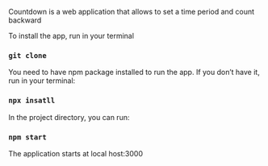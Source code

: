 Countdown is a web application that allows to set a time period and count backward 

To install the app, run in your terminal
### `git clone`

You need to have npm package installed to run the app. If you don’t have it, run in your terminal:

### `npx insatll`

In the project directory, you can run:

### `npm start`

The application starts at local host:3000
